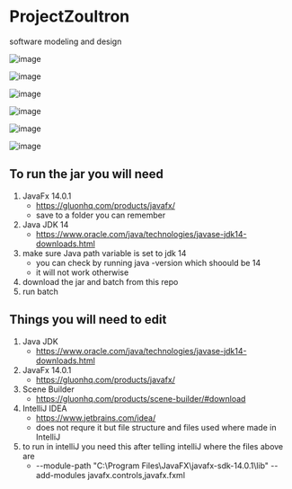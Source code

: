 # ProjectZoultron
software modeling and design

![image](https://user-images.githubusercontent.com/28077452/80343090-ec23e200-882a-11ea-9f0f-40d41f269e5b.jpg)

![image](https://user-images.githubusercontent.com/28077452/80343098-ef1ed280-882a-11ea-9563-aeb6b213e55b.jpg)

![image](https://user-images.githubusercontent.com/28077452/80343102-f1812c80-882a-11ea-9404-9da8d7748450.jpg)

![image](https://user-images.githubusercontent.com/28077452/80343111-f47c1d00-882a-11ea-97cf-c1828cf4fd36.jpg)

![image](https://user-images.githubusercontent.com/28077452/80343115-f5ad4a00-882a-11ea-8f09-97d81ceb0364.jpg)

![image](https://user-images.githubusercontent.com/28077452/80343128-f9d96780-882a-11ea-814a-fd0e90db6ad0.jpg)
## To run the jar you will need
1. JavaFx 14.0.1
    - https://gluonhq.com/products/javafx/
    - save to a folder you can remember
2. Java JDK 14
    - https://www.oracle.com/java/technologies/javase-jdk14-downloads.html
3. make sure Java path variable is set to jdk 14
    - you can check by running java -version which shoould be 14
    - it will not work otherwise
3. download the jar and batch from this repo
4. run batch
## Things you will need to edit
1. Java JDK
    - https://www.oracle.com/java/technologies/javase-jdk14-downloads.html
2. JavaFx 14.0.1
    - https://gluonhq.com/products/javafx/
3. Scene Builder
    - https://gluonhq.com/products/scene-builder/#download
4. IntelliJ IDEA
    - https://www.jetbrains.com/idea/
    - does not requre it but file structure and files used where made in IntelliJ
5. to run in intelliJ you need this after telling intelliJ where the files above are
    - --module-path "C:\Program Files\JavaFX\javafx-sdk-14.0.1\lib" --add-modules javafx.controls,javafx.fxml
